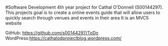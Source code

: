 #Software Development 4th year project for Cathal O'Donnell (S00144297). This projects goal is to create a online events guide that will allow users to quickly search through venues and events in their area
It is an MVC5 website

GitHub: https://github.com/s00144297/ToDo
WordPress:https://cathalodprojectblog.wordpress.com/